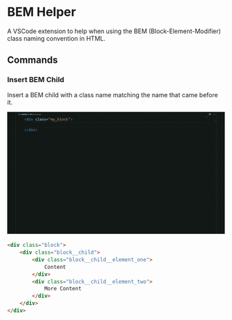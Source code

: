 # BEM Helper

A VSCode extension to help when using the BEM (Block-Element-Modifier) class naming convention in HTML.

## Commands

### Insert BEM Child

Insert a BEM child with a class name matching the name that came before it.

![Inserting a BEM child element](images/add_child_element.gif)

```html
<div class="block">
    <div class="block__child">
        <div class="block__child__element_one">
            Content
        </div>
        <div class="block__child__element_two">
            More Content
        </div>
    </div>
</div>
```
